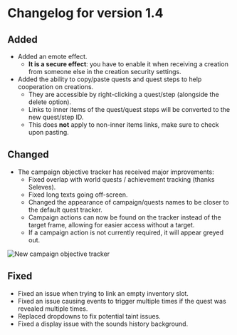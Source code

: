 # Changelog for version 1.4

## Added

- Added an emote effect.
  - **It is a secure effect**: you have to enable it when receiving a creation from someone else in the creation security settings.
- Added the ability to copy/paste quests and quest steps to help cooperation on creations.
  - They are accessible by right-clicking a quest/step (alongside the delete option).
  - Links to inner items of the quest/quest steps will be converted to the new quest/step ID.
  - This does **not** apply to non-inner items links, make sure to check upon pasting.

## Changed

- The campaign objective tracker has received major improvements:
  - Fixed overlap with world quests / achievement tracking (thanks Seleves).
  - Fixed long texts going off-screen.
  - Changed the appearance of campaign/quests names to be closer to the default quest tracker.
  - Campaign actions can now be found on the tracker instead of the target frame, allowing for easier access without a target.
  - If a campaign action is not currently required, it will appear greyed out.

![New campaign objective tracker](https://i.imgur.com/N8Eyi7r.png)

## Fixed

- Fixed an issue when trying to link an empty inventory slot.
- Fixed an issue causing events to trigger multiple times if the quest was revealed multiple times.
- Replaced dropdowns to fix potential taint issues.
- Fixed a display issue with the sounds history background.